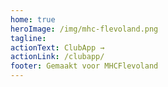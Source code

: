 ```yaml
---
home: true
heroImage: /img/mhc-flevoland.png
tagline:
actionText: ClubApp →
actionLink: /clubapp/
footer: Gemaakt voor MHCFlevoland
---
```


